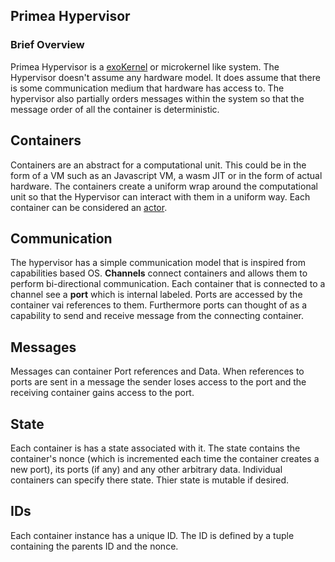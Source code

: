 ## Primea Hypervisor

### Brief Overview

Primea Hypervisor is a [exoKernel](https://en.wikipedia.org/wiki/Exokernel) or microkernel like system. The Hypervisor doesn't assume any hardware model. It does assume that there is some communication medium that hardware has access to. The hypervisor also partially orders messages within the system so that the message order of all the container is deterministic. 

## Containers
Containers are an abstract for a computational unit. This could be in the form of a VM such as an Javascript VM, a wasm JIT or in the form of actual hardware. The containers create a uniform wrap around the computational unit so that the Hypervisor can interact with them in a uniform way. Each container can be considered an [actor](https://en.wikipedia.org/wiki/Actor_model). 

## Communication
The hypervisor has a simple communication model that is inspired from capabilities based OS.
**Channels** connect containers and allows them to perform bi-directional communication. Each container that is connected to a channel see a **port** which is internal labeled. Ports are accessed by the container vai references to them. Furthermore ports can thought of as a capability to send and receive message from the connecting container. 

## Messages
Messages can container Port references and Data. When references to ports are sent in a message the sender loses access to the port and the receiving container gains access to the port.

## State
Each container is has a state associated with it. The state contains the container's nonce (which is incremented each time the container creates a new port), its ports (if any) and any other arbitrary data. Individual containers can specify there state. Thier state is mutable if desired.

## IDs
Each container instance has a unique ID. The ID is defined by a tuple containing the parents ID and the nonce.

